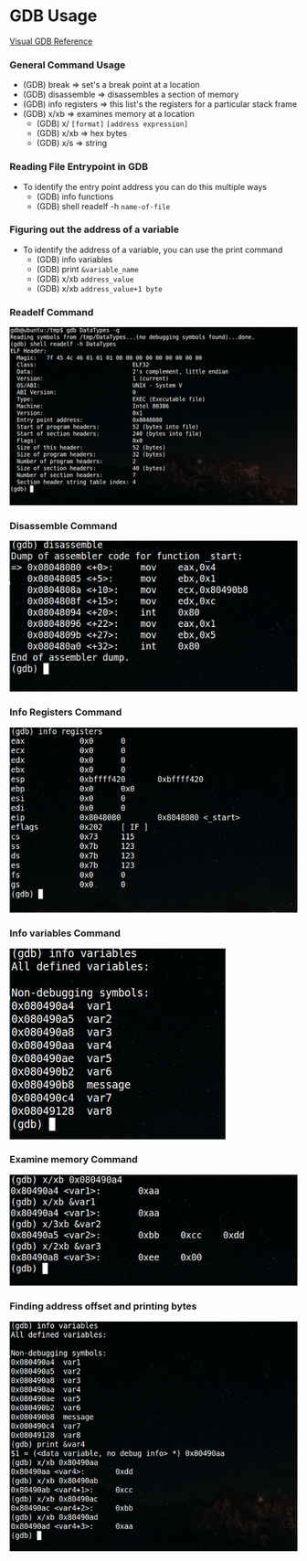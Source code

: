 # GDB Usage

[Visual GDB Reference](http://visualgdb.com/gdbreference/commands/x)

### General Command Usage
* (GDB) break <value> => set's a break point at a location
* (GDB) disassemble => disassembles a section of memory
* (GDB) info registers => this list's the registers for a particular stack frame
* (GDB) x/xb => examines memory at a location
    * (GDB) x/ `[format]` `[address expression]`
    * (GDB) x/xb => hex bytes
    * (GDB) x/s => string

### Reading File Entrypoint in GDB
* To identify the entry point address you can do this multiple ways
    * (GDB) info functions
    * (GDB) shell readelf -h `name-of-file`

### Figuring out the address of a variable
* To identify the address of a variable, you can use the print command
    * (GDB) info variables
    * (GDB) print `&variable_name`
    * (GDB) x/xb `address_value`
    * (GDB) x/xb `address_value+1 byte`

### Readelf Command

<kbd><img src="https://github.com/billburn/assembly/blob/master/GDB%20Usage/Screen-Captures/readelf-01.png" /></kbd>

### Disassemble Command

<kbd><img src="https://github.com/billburn/assembly/blob/master/GDB%20Usage/Screen-Captures/disassemble-01.png" /></kbd>

### Info Registers Command

<kbd><img src="https://github.com/billburn/assembly/blob/master/GDB%20Usage/Screen-Captures/info-registers-01.png" /></kbd>

### Info variables Command

<kbd><img src="https://github.com/billburn/assembly/blob/master/GDB%20Usage/Screen-Captures/info-variables-01.png" /></kbd>

### Examine memory Command

<kbd><img src="https://github.com/billburn/assembly/blob/master/GDB%20Usage/Screen-Captures/examine-01.png" /></kbd>

### Finding address offset and printing bytes

<kbd><img src="https://github.com/billburn/assembly/blob/master/GDB%20Usage/Screen-Captures/examine-02.png" /></kbd>